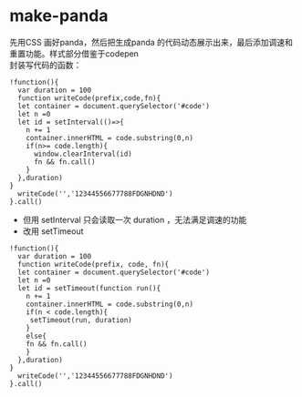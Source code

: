 # make-panda
先用CSS 画好panda，然后把生成panda 的代码动态展示出来，最后添加调速和重置功能。样式部分借鉴于codepen
</br>
封装写代码的函数：
```
!function(){
  var duration = 100
  function writeCode(prefix,code,fn){
  let container = document.querySelector('#code')
  let n =0
  let id = setInterval(()=>{
    n += 1
    container.innerHTML = code.substring(0,n)
    if(n>= code.length){
      window.clearInterval(id)
      fn && fn.call()
    }
  },duration)
}
  writeCode('','12344556677788FDGNHDND')
}.call()
```
* 但用 setInterval 只会读取一次 duration ，无法满足调速的功能
* 改用 setTimeout
```
!function(){
  var duration = 100
  function writeCode(prefix, code, fn){
  let container = document.querySelector('#code')
  let n =0
  let id = setTimeout(function run(){
    n += 1
    container.innerHTML = code.substring(0,n)
    if(n < code.length){
     setTimeout(run, duration)
    }
    else{
    fn && fn.call()
    }
  },duration)
}
  writeCode('','12344556677788FDGNHDND')
}.call()
```
